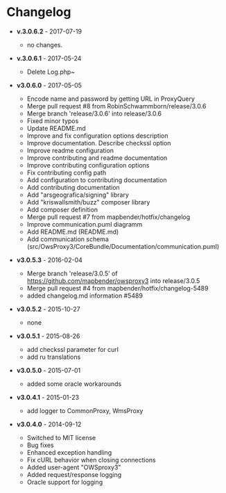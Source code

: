 # Changelog

* **v.3.0.6.2** - 2017-07-19
    - no changes.

* **v.3.0.6.1** - 2017-05-24
    - Delete Log.php~

* **v3.0.6.0** - 2017-05-05
    - Encode name and password by getting URL in ProxyQuery
    - Merge pull request #8 from RobinSchwammborn/release/3.0.6
    - Merge branch 'release/3.0.6' into release/3.0.6
    - Fixed minor typos
    - Update README.md
    - Improve and fix configuration options description
    - Improve documentation. Describe checkssl option
    - Improve readme configuration
    - Improve contributing and readme documentation
    - Improve contributing configuration options
    - Fix contributing config path
    - Add configuration to contributing documentation
    - Add contributing documentation
    - Add "arsgeografica/signing" library
    - Add "kriswallsmith/buzz" composer library
    - Add composer definition
    - Merge pull request #7 from mapbender/hotfix/changelog
    - Improve communication.puml diagramm
    - Add README.md (README.md)
    - Add communication schema (src/OwsProxy3/CoreBundle/Documentation/communication.puml)

* **v3.0.5.3** - 2016-02-04
    - Merge branch 'release/3.0.5' of https://github.com/mapbender/owsproxy3 into release/3.0.5
    - Merge pull request #4 from mapbender/hotfix/changelog-5489
    - added changelog.md information #5489

* **v3.0.5.2** - 2015-10-27
    - none

* **v3.0.5.1** - 2015-08-26
    -  add checkssl parameter for curl
    -  add ru translations

* **v3.0.5.0** - 2015-07-01
    -  added some oracle workarounds

* **v3.0.4.1** - 2015-01-23
    - add logger to CommonProxy, WmsProxy

* **v3.0.4.0** - 2014-09-12
    - Switched to MIT license
    - Bug fixes
    - Enhanced exception handling
    - Fix cURL behavior when closing connections
    - Added user-agent "OWSproxy3"
    - Added request/response logging
    - Oracle support for logging
